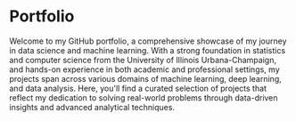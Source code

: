 # Portfolio
Welcome to my GitHub portfolio, a comprehensive showcase of my journey in data science and machine learning. With a strong foundation in statistics and computer science from the University of Illinois Urbana-Champaign, and hands-on experience in both academic and professional settings, my projects span across various domains of machine learning, deep learning, and data analysis. Here, you'll find a curated selection of projects that reflect my dedication to solving real-world problems through data-driven insights and advanced analytical techniques.
